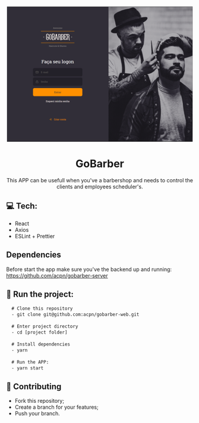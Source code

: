 <p align="center">
  <img width="500" height="363" src="./src/assets/font-page.png">
</p>
<h1 align=center>GoBarber</h1>
<p align="center">This APP can be usefull when you've a barbershop and needs to control the clients and employees scheduler's.</p>

## :computer: Tech:
- React
- Axios
- ESLint + Prettier

## Dependencies
Before start the app make sure you've the backend up and running: https://github.com/acpn/gobarber-server

## :running: Run the project:
```shell
  # Clone this repository
  - git clone git@github.com:acpn/gobarber-web.git

  # Enter project directory
  - cd [project folder]

  # Install dependencies
  - yarn

  # Run the APP:
  - yarn start

```

## :fork_and_knife: Contributing
- Fork this repository;
- Create a branch for your features;
- Push your branch.
